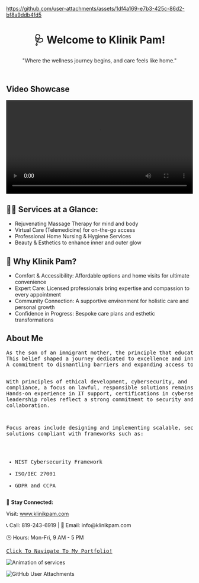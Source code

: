 https://github.com/user-attachments/assets/1df4a169-e7b3-425c-86d2-bf8a9ddb4fd5

<!DOCTYPE html>
<html lang="en">
<head>
    <meta charset="UTF-8">
    <meta name="viewport" content="width=device-width, initial-scale=1.0">
    <meta name="description" content="Klinik Pam: Your partner in health and self-care. Offering massage therapy, telemedicine, home nursing, and esthetics for holistic wellness.">
    <meta name="keywords" content="Klinik Pam, massage therapy, telemedicine, home nursing, esthetics, health care, wellness, Gatineau, Ottawa, virtual care, holistic care">
    <meta name="author" content="JohnbelMDev">
    <meta property="og:title" content="Welcome to Klinik Pam">
    <meta property="og:description" content="The wellness journey begins here with services tailored for your comfort and health.">
    <meta property="og:image" content="https://github.com/JohnbelMDev/Portfolio-Update/blob/master/LIGHT/2020-11-13%2003.55.56.gif">
    <meta property="og:url" content="https://www.klinikpam.com">
    <meta name="twitter:card" content="summary_large_image">
</head>
<body>
    <header>
        <h1>🩺 Welcome to Klinik Pam!</h1>
        <p>"Where the wellness journey begins, and care feels like home."</p>
    </header>
     <section>
        <h2>Video Showcase</h2>
        <!-- Embed the GitHub-hosted video -->
        <video width="100%" height="auto" controls>
            <source src="https://github.com/user-attachments/assets/1df4a169-e7b3-425c-86d2-bf8a9ddb4fd5" type="video/mp4">
            Your browser does not support the video tag.
        </video>
    </section>
    <section>
        <h2>💆‍♀️ Services at a Glance:</h2>
        <ul>
            <li>Rejuvenating Massage Therapy for mind and body</li>
            <li>Virtual Care (Telemedicine) for on-the-go access</li>
            <li>Professional Home Nursing & Hygiene Services</li>
            <li>Beauty & Esthetics to enhance inner and outer glow</li>
        </ul>
    </section>
    <section>
        <h2>🌟 Why Klinik Pam?</h2>
        <ul>
            <li>Comfort & Accessibility: Affordable options and home visits for ultimate convenience</li>
            <li>Expert Care: Licensed professionals bring expertise and compassion to every appointment</li>
            <li>Community Connection: A supportive environment for holistic care and personal growth</li>
            <li>Confidence in Progress: Bespoke care plans and esthetic transformations</li>
        </ul>
    </section>
    <section>
        <h2>About Me</h2>
        <pre>
As the son of an immigrant mother, the principle that education serves as a foundational pathway to success has been deeply instilled.
This belief shaped a journey dedicated to excellence and innovation in personal and professional growth.
A commitment to dismantling barriers and expanding access to transformative technologies drives every effort.

With principles of ethical development, cybersecurity, and compliance, a focus on lawful, responsible solutions remains paramount.
Hands-on experience in IT support, certifications in cybersecurity, and leadership roles reflect a strong commitment to security and collaboration.

Focus areas include designing and implementing scalable, secure solutions compliant with frameworks such as:
- NIST Cybersecurity Framework
- ISO/IEC 27001
- GDPR and CCPA
        </pre>
    </section>
    <footer>
        <p>📲 <strong>Stay Connected:</strong></p>
        <p>Visit: <a href="https://www.klinikpam.com" target="_blank" rel="noopener">www.klinikpam.com</a></p>
        <p>📞 Call: 819-243-6919 | 📧 Email: info@klinikpam.com</p>
        <p>🕒 Hours: Mon-Fri, 9 AM - 5 PM</p>
        <pre><a href="https://www.weburing.com/" target="_blank" rel="noopener">Click To Navigate To My Portfolio!</a></pre>
        <p><img src="https://github.com/JohnbelMDev/Portfolio-Update/blob/master/LIGHT/2020-11-13%2003.55.56.gif" alt="Animation of services"></p>
        <p><img src="https://github.com/user-attachments/assets/54837d41-344b-402e-b7aa-c1d2999d3943" alt="GitHub User Attachments"></p>
    </footer>
    
 
 
 

</body>
</html>

 
